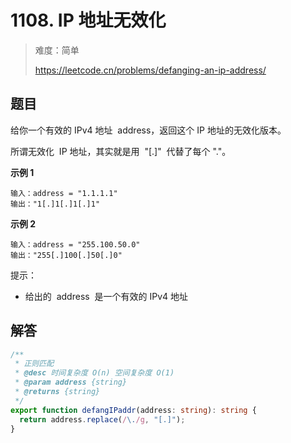 # 1108. IP 地址无效化

> 难度：简单
>
> https://leetcode.cn/problems/defanging-an-ip-address/

## 题目

给你一个有效的 IPv4 地址  address，返回这个 IP 地址的无效化版本。

所谓无效化  IP 地址，其实就是用  "[.]"  代替了每个 "."。

**示例 1**

```
输入：address = "1.1.1.1"
输出："1[.]1[.]1[.]1"
```

**示例 2**

```
输入：address = "255.100.50.0"
输出："255[.]100[.]50[.]0"
```

提示：

- 给出的  address  是一个有效的 IPv4 地址

## 解答

```typescript
/**
 * 正则匹配
 * @desc 时间复杂度 O(n) 空间复杂度 O(1)
 * @param address {string}
 * @returns {string}
 */
export function defangIPaddr(address: string): string {
  return address.replace(/\./g, "[.]");
}
```
